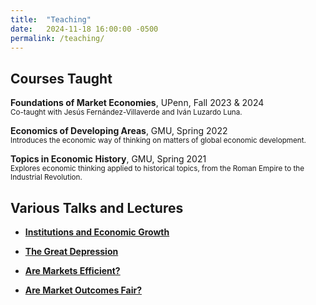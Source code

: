 ```yaml
---
title:  "Teaching"
date:   2024-11-18 16:00:00 -0500
permalink: /teaching/
---
```


## Courses Taught

**Foundations of Market Economies**, UPenn, Fall 2023 & 2024  
<sub>Co-taught with Jesús Fernández-Villaverde and Iván Luzardo Luna.</sub>

**Economics of Developing Areas**, GMU, Spring 2022  
<sub>Introduces the economic way of thinking on matters of global economic development.</sub>

**Topics in Economic History**, GMU, Spring 2021  
<sub>Explores economic thinking applied to historical topics, from the Roman Empire to the Industrial Revolution.</sub>

## Various Talks and Lectures

- [**Institutions and Economic Growth**](/assets/documents/UR_Institutions_Growth.pdf)  

- [**The Great Depression**](/assets/documents/GreatDepression.pdf)

- [**Are Markets Efficient?**](/assets/documents/MC_5_Efficiency.pdf)
- [**Are Market Outcomes Fair?**](/assets/documents/MC_4_Inequality.pdf)
